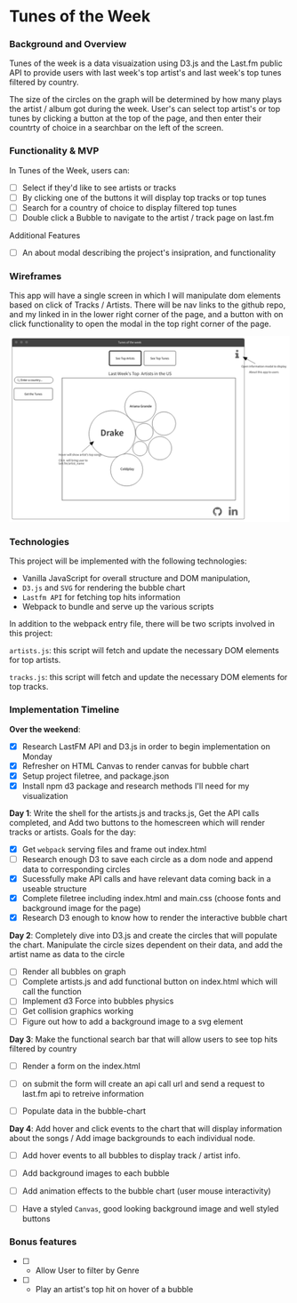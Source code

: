 # Tunes of the Week
### Background and Overview

Tunes of the week is a data visuaization using D3.js and the Last.fm public API to provide users with last week's top artist's and last week's top tunes filtered by country.

The size of the circles on the graph will be determined by how many plays the artist / album got during the week. User's can select top artist's or top tunes by clicking a button at the top of the page, and then enter their countrty of choice in a searchbar on the left of the screen.


### Functionality & MVP  

In Tunes of the Week, users can:

- [ ] Select if they'd like to see artists or tracks
- [ ] By clicking one of the buttons it will display top tracks or top tunes
- [ ] Search for a country of choice to display filtered top tunes
- [ ] Double click a Bubble to navigate to the artist / track page on last.fm

Additional Features
- [ ] An about modal describing the project's insipration, and functionality

### Wireframes

This app will have a single screen in which I will manipulate dom elements based on click of Tracks / Artists. There will be nav links to the github repo, and my linked in in the lower right corner of the page, and a button with on click functionality to open the modal in the top right corner of the page.  


![wireframes](docs/wireframe.png)

### Technologies

This project will be implemented with the following technologies:

- Vanilla JavaScript for overall structure and DOM manipulation,
- `D3.js` and  `SVG` for rendering the bubble chart
- `Lastfm API` for fetching top hits information
- Webpack to bundle and serve up the various scripts

In addition to the webpack entry file, there will be two scripts involved in this project:

`artists.js`: this script will fetch and update the necessary DOM elements for top artists.

`tracks.js`: this script will fetch and update the necessary DOM elements for top tracks.

### Implementation Timeline

**Over the weekend**:
- [x] Research LastFM API and D3.js in order to begin implementation on Monday
- [x] Refresher on HTML Canvas to render canvas for bubble chart
- [x] Setup project filetree, and package.json
- [x] Install npm d3 package and research methods I'll need for my visualization

**Day 1**: Write the shell for the artists.js and tracks.js, Get the API calls completed, and Add two buttons to the homescreen which will render tracks or artists.  Goals for the day:

- [x] Get `webpack` serving files and frame out index.html
- [ ] Research enough D3 to save each circle as a dom node and append data to corresponding circles
- [x] Sucessfully make API calls and have relevant data coming back in a useable structure
- [x] Complete filetree including index.html and main.css (choose fonts and background image for the page)
- [x] Research D3 enough to know how to render the interactive bubble chart

**Day 2**: Completely dive into D3.js and create the circles that will populate the chart. Manipulate the circle sizes dependent on their data, and add the artist name as data to the circle

- [ ] Render all bubbles on graph
- [ ] Complete artists.js and add functional button on index.html which will call the function
- [ ] Implement d3 Force into bubbles physics
- [ ] Get collision graphics working
- [ ] Figure out how to add a background image to a svg element

**Day 3**: Make the functional search bar that will allow users to see top hits filtered by country

- [ ] Render a form on the index.html
- [ ] on submit the form will create an api call url and send a request to last.fm api to retreive information
- [ ] Populate data in the bubble-chart


**Day 4**: Add hover and click events to the chart that will display information about the songs / Add image backgrounds to each individual node.

- [ ] Add hover events to all bubbles to display track / artist info.
- [ ] Add background images to each bubble
- [ ] Add animation effects to the bubble chart (user mouse interactivity)
- [ ] Have a styled `Canvas`, good looking background image and well styled buttons


### Bonus features

- [ ] - Allow User to filter by Genre
- [ ] - Play an artist's top hit on hover of a bubble
